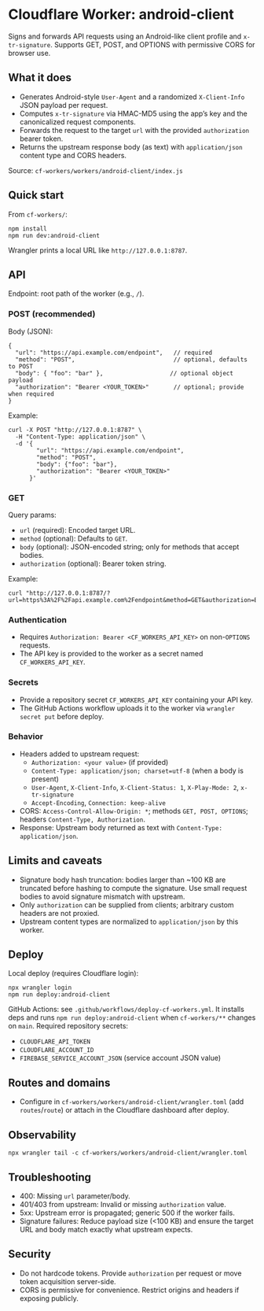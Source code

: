 # Cloudflare Worker: android-client

Signs and forwards API requests using an Android-like client profile and `x-tr-signature`. Supports GET, POST, and OPTIONS with permissive CORS for browser use.

## What it does

- Generates Android-style `User-Agent` and a randomized `X-Client-Info` JSON payload per request.
- Computes `x-tr-signature` via HMAC-MD5 using the app’s key and the canonicalized request components.
- Forwards the request to the target `url` with the provided `authorization` bearer token.
- Returns the upstream response body (as text) with `application/json` content type and CORS headers.

Source: `cf-workers/workers/android-client/index.js`

## Quick start

From `cf-workers/`:

```
npm install
npm run dev:android-client
```

Wrangler prints a local URL like `http://127.0.0.1:8787`.

## API

Endpoint: root path of the worker (e.g., `/`).

### POST (recommended)

Body (JSON):

```
{
  "url": "https://api.example.com/endpoint",   // required
  "method": "POST",                            // optional, defaults to POST
  "body": { "foo": "bar" },                   // optional object payload
  "authorization": "Bearer <YOUR_TOKEN>"       // optional; provide when required
}
```

Example:

```
curl -X POST "http://127.0.0.1:8787" \
  -H "Content-Type: application/json" \
  -d '{
        "url": "https://api.example.com/endpoint",
        "method": "POST",
        "body": {"foo": "bar"},
        "authorization": "Bearer <YOUR_TOKEN>"
      }'
```

### GET

Query params:

- `url` (required): Encoded target URL.
- `method` (optional): Defaults to `GET`.
- `body` (optional): JSON-encoded string; only for methods that accept bodies.
- `authorization` (optional): Bearer token string.

Example:

```
curl "http://127.0.0.1:8787/?url=https%3A%2F%2Fapi.example.com%2Fendpoint&method=GET&authorization=Bearer%20<YOUR_TOKEN>"
```

### Authentication

- Requires `Authorization: Bearer <CF_WORKERS_API_KEY>` on non-`OPTIONS` requests.
- The API key is provided to the worker as a secret named `CF_WORKERS_API_KEY`.

### Secrets

- Provide a repository secret `CF_WORKERS_API_KEY` containing your API key.
- The GitHub Actions workflow uploads it to the worker via `wrangler secret put` before deploy.

### Behavior

- Headers added to upstream request:
  - `Authorization: <your value>` (if provided)
  - `Content-Type: application/json; charset=utf-8` (when a body is present)
  - `User-Agent`, `X-Client-Info`, `X-Client-Status: 1`, `X-Play-Mode: 2`, `x-tr-signature`
  - `Accept-Encoding`, `Connection: keep-alive`
- CORS: `Access-Control-Allow-Origin: *`; methods `GET, POST, OPTIONS`; headers `Content-Type, Authorization`.
- Response: Upstream body returned as text with `Content-Type: application/json`.

## Limits and caveats

- Signature body hash truncation: bodies larger than ~100 KB are truncated before hashing to compute the signature. Use small request bodies to avoid signature mismatch with upstream.
- Only `authorization` can be supplied from clients; arbitrary custom headers are not proxied.
- Upstream content types are normalized to `application/json` by this worker.

## Deploy

Local deploy (requires Cloudflare login):

```
npx wrangler login
npm run deploy:android-client
```

GitHub Actions: see `.github/workflows/deploy-cf-workers.yml`. It installs deps and runs `npm run deploy:android-client` when `cf-workers/**` changes on `main`. Required repository secrets:

- `CLOUDFLARE_API_TOKEN`
- `CLOUDFLARE_ACCOUNT_ID`
- `FIREBASE_SERVICE_ACCOUNT_JSON` (service account JSON value)

## Routes and domains

- Configure in `cf-workers/workers/android-client/wrangler.toml` (add `routes`/`route`) or attach in the Cloudflare dashboard after deploy.

## Observability

```
npx wrangler tail -c cf-workers/workers/android-client/wrangler.toml
```

## Troubleshooting

- 400: Missing `url` parameter/body.
- 401/403 from upstream: Invalid or missing `authorization` value.
- 5xx: Upstream error is propagated; generic 500 if the worker fails.
- Signature failures: Reduce payload size (<100 KB) and ensure the target URL and body match exactly what upstream expects.

## Security

- Do not hardcode tokens. Provide `authorization` per request or move token acquisition server-side.
- CORS is permissive for convenience. Restrict origins and headers if exposing publicly.
